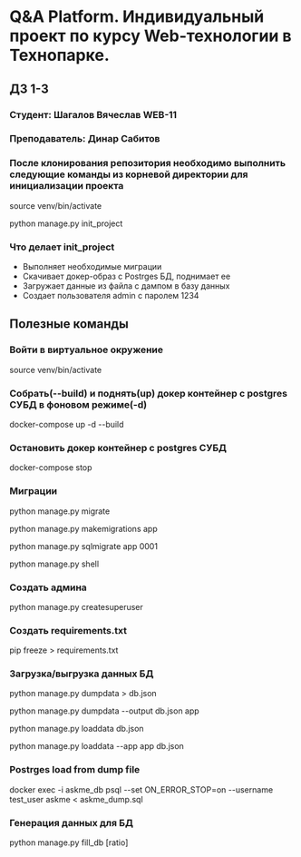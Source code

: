 # Q&A Platform. Индивидуальный проект по курсу Web-технологии в Технопарке.

## ДЗ 1-3

### Студент: Шагалов Вячеслав WEB-11

### Преподаватель: Динар Сабитов

### После клонирования репозитория необходимо выполнить следующие команды из корневой директории для инициализации проекта

source venv/bin/activate

python manage.py init_project

### Что делает init_project

- Выполняет необходимые миграции
- Скачивает докер-образ с Postrges БД, поднимает ее
- Загружает данные из файла с дампом в базу данных
- Создает пользователя admin с паролем 1234

## Полезные команды

### Войти в виртуальное окружение

source venv/bin/activate

### Собрать(--build) и поднять(up) докер контейнер с postgres СУБД в фоновом режиме(-d)

docker-compose up -d --build

### Остановить докер контейнер с postgres СУБД

docker-compose stop

### Миграции

python manage.py migrate

python manage.py makemigrations app

python manage.py sqlmigrate app 0001

python manage.py shell

### Создать админа

python manage.py createsuperuser

### Создать requirements.txt

pip freeze > requirements.txt

### Загрузка/выгрузка данных БД

python manage.py dumpdata > db.json

python manage.py dumpdata --output db.json app

python manage.py loaddata db.json

python manage.py loaddata --app app db.json

### Postrges load from dump file

docker exec -i askme_db psql --set ON_ERROR_STOP=on --username test_user askme < askme_dump.sql

### Генерация данных для БД

python manage.py fill_db [ratio]
